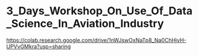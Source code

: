 # 3_Days_Workshop_On_Use_Of_Data_Science_In_Aviation_Industry
https://colab.research.google.com/drive/1nWJswOxNaTp8_Na0ChHjvH-UPVvGMkra?usp=sharing
